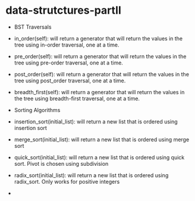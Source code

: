 # data-strutctures-partII


* BST Traversals
* in_order(self): will return a generator that will return the values in the tree using in-order traversal, one at a time.

* pre_order(self): will return a generator that will return the values in the tree using pre-order traversal, one at a time.

* post_order(self): will return a generator that will return the values in the tree using post_order traversal, one at a time.

* breadth_first(self): will return a generator that will return the values in the tree using breadth-first traversal, one at a time.


* Sorting Algorithms
* insertion_sort(initial_list): will return a new list that is ordered using insertion sort
* merge_sort(initial_list): will return a new list that is ordered using merge sort
* quick_sort(initial_list): will return a new list that is ordered using quick sort. Pivot is chosen using subdivision
* radix_sort(initial_list): will return a new list that is ordered using radix_sort. Only works for positive integers
*